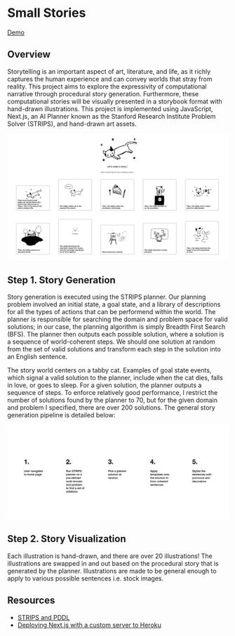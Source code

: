 # Small Stories
[Demo](https://small-stories.herokuapp.com/)

## Overview
Storytelling is an important aspect of art, literature, and life, as it richly captures the human experience and can convey worlds that stray from reality. This project aims to explore the expressivity of computational narrative through procedural story generation. Furthermore, these computational stories will be visually presented in a storybook format with hand-drawn illustrations. This project is implemented using JavaScript, Next.js, an AI Planner known as the Stanford Research Institute Problem Solver (STRIPS), and hand-drawn art assets. 

![](/readme-images/sample-page.png)

## Step 1. Story Generation
Story generation is executed using the STRIPS planner. Our planning problem involved an initial state, a goal state, and a library of descriptions for all the types of actions that can be performend within the world. The planner is responsible for searching the domain and problem space for valid solutions; in our case, the planning algorithm is simply Breadth First Search (BFS). The planner then outputs each possible solution, where a solution is a sequence of world-coherent steps. We should one solution at random from the set of valid solutions and transform each step in the solution into an English sentence.

The story world centers on a tabby cat. Examples of goal state events, which signal a valid solution to the planner, include when the cat dies, falls in love, or goes to sleep. For a given solution, the planner outputs a sequence of steps. To enforce relatively good performance, I restrict the number of solutions found by the planner to 70, but for the given domain and problem I specified, there are over 200 solutions. The general story generation pipeline is detailed below:

![](/readme-images/steps.jpg)

## Step 2. Story Visualization
Each illustration is hand-drawn, and there are over 20 illustrations! The illustrations are swapped in and out based on the procedural story that is generated by the planner. Illustrations are made to be general enough to apply to various possible sentences i.e. stock images. 

## Resources
- [STRIPS and PDDL](http://www.primaryobjects.com/2015/11/06/artificial-intelligence-planning-with-strips-a-gentle-introduction/)
- [Deploying Next.js with a custom server to Heroku](https://github.com/mars/heroku-nextjs-custom-server-express)
